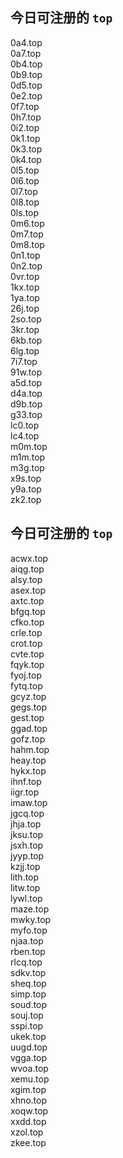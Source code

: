 
## 今日可注册的 `top`
>
0a4.top   
0a7.top   
0b4.top   
0b9.top   
0d5.top   
0e2.top   
0f7.top   
0h7.top   
0i2.top   
0k1.top   
0k3.top   
0k4.top   
0l5.top   
0l6.top   
0l7.top   
0l8.top   
0ls.top   
0m6.top   
0m7.top   
0m8.top   
0n1.top   
0n2.top   
0vr.top   
1kx.top   
1ya.top   
26j.top   
2so.top   
3kr.top   
6kb.top   
6lg.top   
7i7.top   
91w.top   
a5d.top   
d4a.top   
d9b.top   
g33.top   
lc0.top   
lc4.top   
m0m.top   
m1m.top   
m3g.top   
x9s.top   
y9a.top   
zk2.top   


## 今日可注册的 `top`
>
acwx.top   
aiqg.top   
alsy.top   
asex.top   
axtc.top   
bfgq.top   
cfko.top   
crle.top   
crot.top   
cvte.top   
fqyk.top   
fyoj.top   
fytq.top   
gcyz.top   
gegs.top   
gest.top   
ggad.top   
gofz.top   
hahm.top   
heay.top   
hykx.top   
ihnf.top   
iigr.top   
imaw.top   
jgcq.top   
jhja.top   
jksu.top   
jsxh.top   
jyyp.top   
kzjj.top   
lith.top   
litw.top   
lywl.top   
maze.top   
mwky.top   
myfo.top   
njaa.top   
rben.top   
rlcq.top   
sdkv.top   
sheq.top   
simp.top   
soud.top   
souj.top   
sspi.top   
ukek.top   
uugd.top   
vgga.top   
wvoa.top   
xemu.top   
xgim.top   
xhno.top   
xoqw.top   
xxdd.top   
xzol.top   
zkee.top   

